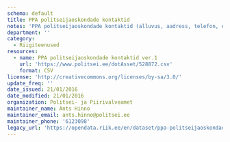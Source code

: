 ```yaml
---
schema: default
title: PPA politseijaoskondade kontaktid
notes: 'PPA politseijaoskondade kontaktid (alluvus, aadress, telefon, e-post ja vastuvõtuaeg). Andmed on genereeritud 02. jaanuari 2016 seisuga.'
department: ''
category:
  - Riigiteenused
resources:
  - name: PPA politseijaoskondade kontaktid ver.1
    url: 'https://www.politsei.ee/dotAsset/528872.csv'
    format: CSV
license: 'http://creativecommons.org/licenses/by-sa/3.0/'
update_freq: ''
date_issued: 21/01/2016
date_modified: 21/01/2016
organization: Politsei- ja Piirivalveamet
maintainer_name: Ants Hinno
maintainer_email: ants.hinno@politsei.ee
maintainer_phone: '6123098'
legacy_url: 'https://opendata.riik.ee/en/dataset/ppa-politseijaoskondade-kontaktid'
---
```

